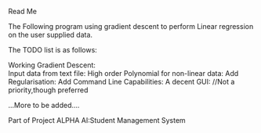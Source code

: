 Read Me 

The Following program using gradient descent to perform Linear regression on the user supplied data.

The TODO list is as follows:
 
Working Gradient Descent:  
Input data from text file:
High order Polynomial for non-linear data:
Add Regularisation:
Add Command Line Capabilities:
A decent GUI:            //Not a priority,though preferred



...More to be added....



Part of Project ALPHA AI:Student Management System